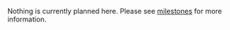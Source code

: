 Nothing is currently planned here. Please see [milestones](https://github.com/keeweb/keeweb/milestones) for more information.